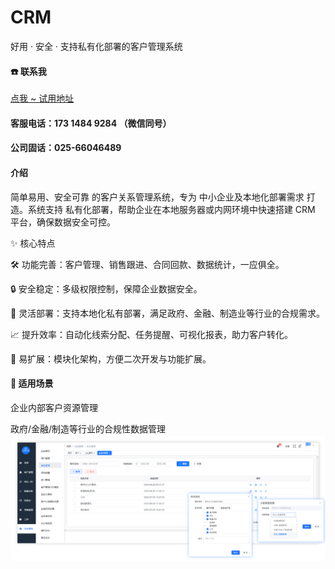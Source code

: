 # CRM
好用 · 安全 · 支持私有化部署的客户管理系统

####  :phone: 联系我
[点我 ~ 试用地址](http://vip.xty123.xn)
####  客服电话：173 1484 9284 （微信同号）
####  公司固话：025-66046489

#### 介绍
简单易用、安全可靠 的客户关系管理系统，专为 中小企业及本地化部署需求 打造。系统支持 私有化部署，帮助企业在本地服务器或内网环境中快速搭建 CRM 平台，确保数据安全可控。

✨ 核心特点

🛠 功能完善：客户管理、销售跟进、合同回款、数据统计，一应俱全。

🔒 安全稳定：多级权限控制，保障企业数据安全。

🏢 灵活部署：支持本地化私有部署，满足政府、金融、制造业等行业的合规需求。

📈 提升效率：自动化线索分配、任务提醒、可视化报表，助力客户转化。

🎯 易扩展：模块化架构，方便二次开发与功能扩展。


#### 🚀 适用场景

企业内部客户资源管理

政府/金融/制造等行业的合规性数据管理
[![img](https://github.com/qiaozan/xiaotaiyang-CRM/blob/main/PC-auth.png?raw=true)](https://www.xty123.cn)



